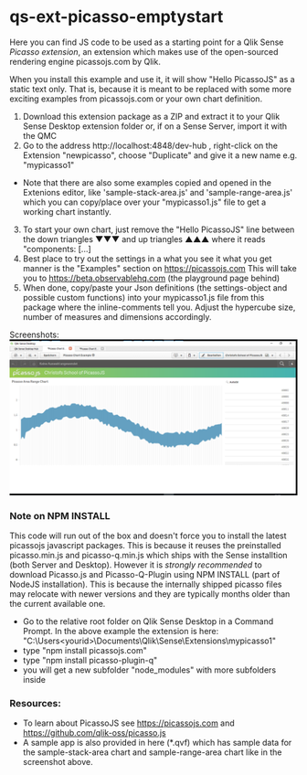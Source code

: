 # qs-ext-picasso-emptystart
Here you can find JS code to be used as a starting point for a Qlik Sense *Picasso extension*, an extension which makes use of the open-sourced rendering engine picassojs.com by Qlik.

When you install this example and use it, it will show "Hello PicassoJS" as a static text only. That is, because it is meant to be replaced with some more exciting examples from picassojs.com or your own chart definition. 

1) Download this extension package as a ZIP and extract it to your Qlik Sense Desktop extension folder or, if on a Sense Server, import it with the QMC
2) Go to the address http://localhost:4848/dev-hub , right-click on the Extension "newpicasso", choose "Duplicate" and give it a new name e.g. "mypicasso1"
* Note that there are also some examples copied and opened in the Extenions editor, like 'sample-stack-area.js' and 'sample-range-area.js' which you can copy/place over your "mypicasso1.js" file to get a working chart instantly.
3) To start your own chart, just remove the "Hello PicassoJS" line between the down triangles ▼▼▼ and up triangles ▲▲▲ where it reads "components: [...]
4) Best place to try out the settings in a what you see it what you get manner is the "Examples" section on https://picassojs.com This will take you to  https://beta.observablehq.com (the playground page behind) 
5) When done, copy/paste your Json definitions (the settings-object and possible custom functions) into your mypicasso1.js file from this package where the inline-comments tell you. Adjust the hypercube size, number of measures and dimensions accordingly.

Screenshots:
![alt text](https://raw.githubusercontent.com/ChristofSchwarz/qs-ext-picasso-emptystart/master/Screenshot.png "Screenshot")

### Note on NPM INSTALL
This code will run out of the box and doesn't force you to install the latest picassojs javascript packages. This is because it reuses the preinstalled picasso.min.js and picasso-q.min.js which ships with the Sense installtion (both Server and Desktop). However it is *strongly recommended* to download Picasso.js and Picasso-Q-Plugin using NPM INSTALL (part of NodeJS installation). This is because the internally shipped picasso files may relocate with newer versions and they are typically months older than the current available one.

* Go to the relative root folder on Qlik Sense Desktop in a Command Prompt. In the above example the extension is here: "C:\Users\<yourid>\Documents\Qlik\Sense\Extensions\mypicasso1"
* type "npm install picassojs.com"
* type "npm install picasso-plugin-q"
* you will get a new subfolder "node_modules" with more subfolders inside

### Resources:
* To learn about PicassoJS see https://picassojs.com and https://github.com/qlik-oss/picasso.js
* A sample app is also provided in here (*.qvf) which has sample data for the sample-stack-area chart and sample-range-area chart like in the screenshot above.

